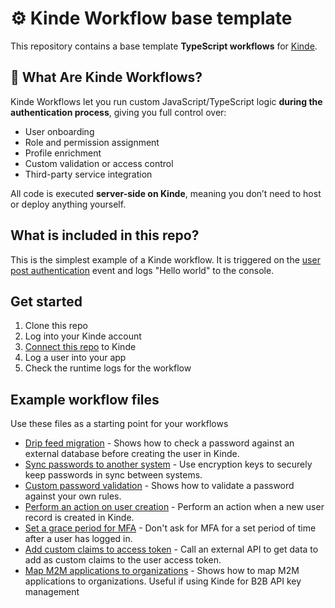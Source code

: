 # ⚙️ Kinde Workflow base template

This repository contains a base template **TypeScript workflows** for [Kinde](https://kinde.com).

## 🧠 What Are Kinde Workflows?

Kinde Workflows let you run custom JavaScript/TypeScript logic **during the authentication process**, giving you full control over:

- User onboarding
- Role and permission assignment
- Profile enrichment
- Custom validation or access control
- Third-party service integration

All code is executed **server-side on Kinde**, meaning you don’t need to host or deploy anything yourself.

## What is included in this repo?

This is the simplest example of a Kinde workflow. It is triggered on the [user post authentication](https://docs.kinde.com/workflows/example-workflows/workflow-user-post-auth/) event and logs "Hello world" to the console.

## Get started

1. Clone this repo
2. Log into your Kinde account
3. [Connect this repo](https://docs.kinde.com/workflows/about-workflows/connect-repo-for-workflows/#connect-your-repo-and-branch) to Kinde
4. Log a user into your app
5. Check the runtime logs for the workflow

## Example workflow files

Use these files as a starting point for your workflows

- [Drip feed migration](https://github.com/kinde-starter-kits/workflow-examples/blob/main/existingPassword/dripFeedMigrationWorkflow.ts) - Shows how to check a password against an external database before creating the user in Kinde.
- [Sync passwords to another system](https://github.com/kinde-starter-kits/workflow-examples/blob/main/newPassword/securelySyncPasswordWorkflow.ts) - Use encryption keys to securely keep passwords in sync between systems.
- [Custom password validation](https://github.com/kinde-starter-kits/workflow-examples/blob/main/newPassword/customPasswordValidationWorkflow.ts) - Shows how to validate a password against your own rules.
- [Perform an action on user creation](https://github.com/kinde-starter-kits/workflow-examples/blob/main/postUserAuthentication/isNewKindeUserWorkflow.ts) - Perform an action when a new user record is created in Kinde.
- [Set a grace period for MFA](https://github.com/kinde-starter-kits/workflow-examples/blob/main/preMFA/gracePeriodWorkflow.ts) - Don't ask for MFA for a set period of time after a user has logged in.
- [Add custom claims to access token](https://github.com/kinde-starter-kits/workflow-examples/blob/main/userTokens/customClaimsAccessTokenWorkflow.ts) - Call an external API to get data to add as custom claims to the user access token.
- [Map M2M applications to organizations](https://github.com/kinde-starter-kits/workflow-examples/blob/main/m2mToken/mapOrgToM2MApplicationWorkflow.ts) - Shows how to map M2M applications to organizations. Useful if using Kinde for B2B API key management
